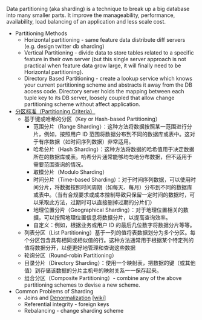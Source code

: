 Data partitioning (aka sharding) is a technique to break up a big database into many smaller parts. It improve the manageability, performance, availability, load balancing of an application and less scale cost.  
* Partitioning Methods
  * Horizontal partitioning - same feature data distribute diff servers (e.g. design twitter db sharding)
  * Vertical Partitioning - divide data to store tables related to a specific feature in their own server (but this single server approach is not practical when feature data grow large, it will finally need to be Horizontal partitioning).
  * Directory Based Partitioning - create a lookup service which knows your current partitioning scheme and abstracts it away from the DB access code. Directory server holds the mapping between each tuple key to its DB server, loosely coupled that allow change partitioning scheme without affect application.
* [分区标准（Partitioning Criteria）](https://media.licdn.com/dms/image/D4E22AQGEA3o1RzYotA/feedshare-shrink_1280/0/1695051917383?e=1698278400&v=beta&t=9KRcbxPh_FDiBDe8luMwILBbIDfSh6BuZQt8IYHygwc)
  * 基于键或哈希的分区（Key or Hash-based Partitioning）
    * 范围分片（Range Sharding）：这种方法将数据按照某一范围进行分片，例如，按照用户 ID 范围将数据分布到不同的数据库或表中。这对于有序数据（如时间序列数据）非常适用。
    * 哈希分片（Hash Sharding）：这种方法将数据的哈希值用于决定数据所在的数据库或表。哈希分片通常能够均匀地分布数据，但不适用于需要范围查询的情况。
    * 取模分片（Modulo Sharding）
    * 时间分片（Time-based Sharding）：对于时间序列数据，可以使用时间分片，将数据按照时间周期（如每天、每月）分布到不同的数据库或表中。（当有合规要求或成本控制导致只保留一定时间的数据时，可以采取此方法，过期时可以直接删掉过期的分片们）
    * 地理位置分片（Geographical Sharding）：对于地理位置相关的数据，可以按照地理位置信息将数据分片，以提高查询效率。
    * 自定义：例如，根据业务或用户 ID 的最后几位数字将数据分片等等。
  * 列表分区（List Partitioning）基于一列的值将表数据划分为多个分区。每个分区包含具有相同或相似值的行。这种方法通常用于根据某个特定列的值将数据分开，以便更好地管理和查询这些数据
  * 轮询分区（Round-robin Partitioning）
  * 目录分片（Directory Sharding）：使用一个映射表，把数据的键（或其他值）到存储该数据的分片主机号的映射关系一一保存起来。
  * 组合分区（Composite Partitioning）- combine any of the above partitioning schemes to devise a new scheme.
* Common Problems of Sharding
  * Joins and [Denormalization](https://blog.csdn.net/zbuger/article/details/51026791) [[wiki]](https://en.wikipedia.org/wiki/Denormalization)
  * Referential integrity - foreign keys
  * Rebalancing - change sharding scheme


